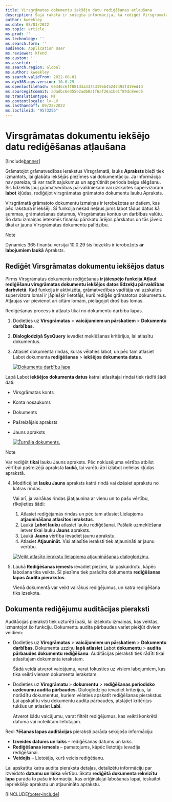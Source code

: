 ```yaml
---
title: Virsgrāmatas dokumentu iekšējo datu rediģēšanas atļaušana
description: Šajā rakstā ir sniegta informācija, kā rediģēt Virsgrāmatas dokumentu iekšējos datus.
author: kweekley
ms.date: 08/01/2022
ms.topic: article
ms.prod: ''
ms.technology: ''
ms.search.form: ''
audience: Application User
ms.reviewer: kfend
ms.custom: ''
ms.assetid: ''
ms.search.region: Global
ms.author: kweekley
ms.search.validFrom: 2022-08-01
ms.dyn365.ops.version: 10.0.29
ms.openlocfilehash: 6e346c6ff881d3a33743196b45247493fd19ed1d
ms.sourcegitcommit: adadbc6e355e2ad68a1f6af26a1be1f89dc8eec6
ms.translationtype: MT
ms.contentlocale: lv-LV
ms.lasthandoff: 09/22/2022
ms.locfileid: "9573256"
---
```

# <a name="allow-edits-to-internal-data-on-general-ledger-vouchers"></a>Virsgrāmatas dokumentu iekšējo datu rediģēšanas atļaušana

[!include[banner](../includes/banner.md)]


Grāmatojot grāmatvedības ierakstus Virsgrāmatā, lauks **Apraksts** bieži tiek izmantots, lai glabātu iekšējās piezīmes vai dokumentāciju. Ja informācija nav pareiza, tā var radīt sajukumus un apgrūtināt perioda beigu slēgšanu. Šis līdzeklis ļauj grāmatvedības pārvaldniekam vai uzskaites supervizoram **labot** kļūdas, rediģējot virsgrāmatas grāmatoto dokumentu lauku Apraksts.

Virsgrāmatā grāmatoto dokumentu izmaiņas ir ierobežotas ar datiem, kas pēc rakstura ir iekšēji. Šī funkcija nekad neļaus jums labot tādus datus kā summas, grāmatošanas datumus, Virsgrāmatas kontus un darbības valūtu. Šo datu izmaiņas ietekmēs finanšu pārskatu ārējos pārskatus un tās jāveic tikai ar jaunu Virsgrāmatas dokumentu palīdzību.

> [!NOTE]
> Dynamics 365 finanšu versijai 10.0.29 šis līdzeklis ir ierobežots **ar labojumiem laukā** Apraksts.

## <a name="edit-internal-data-on-general-ledger-vouchers"></a>Rediģēt Virsgrāmatas dokumentu iekšējos datus

Pirms Virsgrāmatas dokumentu rediģēšanas **ir jāiespējo funkcija Atļaut rediģēšanu virsgrāmatas dokumentu iekšējos** **datos līdzekļu pārvaldības darbvietā**.
Kad funkcija ir aktivizēta, grāmatvedības vadītāja vai uzskaites supervizora lomai ir jāpiešķir lietotājs, kurš rediģēs grāmatotos dokumentus. Atļaujas var pievienot arī citām lomām, pielāgojot drošības lomas.

Rediģēšanas process ir atļauts tikai no dokumentu darbību lapas.

1. Dodieties uz **Virsgrāmatas** > **vaicājumiem un pārskatiem** > **Dokumentu darbības**.
2. **Dialoglodziņā SysQuery** ievadiet meklēšanas kritērijus, lai atlasītu dokumentus.
3. Atlasiet dokumenta rindas, kuras vēlaties labot, un pēc tam atlasiet Labot dokumenta **rediģēšanas** > **iekšējos dokumenta datus**.

    [![Dokumentu darbību lapa](./media/voucher-transactions-page.png)](./media/voucher-transactions-page.png)
    
Lapā Labot **iekšējos dokumenta datus** katrai atlasītajai rindai tiek rādīti šādi dati:
  
  - Virsgrāmatas konts
  - Konta nosaukums
  - Dokuments
  - Pašreizējais apraksts
  - Jauns apraksts

    [![Žurnāla dokuments.](./media/edit-internal-voucher-data.png)](./media/edit-internal-voucher-data.png)
    
> [!NOTE]
> Var rediģēt **tikai** lauku Jauns apraksts. Pēc noklusējuma vērtība atbilst vērtībai pašreizējā apraksta **laukā**, lai varētu ātri izlabot nelielas kļūdas aprakstā.

4. Modificējiet **lauku Jauns** apraksts katrā rindā vai dzēsiet aprakstu no katras rindas.

   Vai arī, ja vairākas rindas jāatjaunina ar vienu un to pašu vērtību, rīkojieties šādi:

      1. Atlasiet rediģējamās rindas un pēc tam atlasiet Lielapjoma **atjaunināšana atlasītos ierakstus**.
      2. Laukā **Labot lauku** atlasiet lauku rediģēšanai. Pašlaik uzmeklēšana ietver tikai lauku **Jauns** apraksts.
      3. Laukā **Jauna** vērtība ievadiet jaunu aprakstu.
      4. Atlasiet **Atjaunināt**. Visi atlasītie ieraksti tiek atjaunināti ar jaunu vērtību.

      [![Veikt atlasīto ierakstu lielapjoma atjaunināšanas dialoglodziņu.](./media/bulk-update-selected-records.png)](./media/bulk-update-selected-records.png)
    
5. Laukā **Rediģēšanas iemesls** ievadiet piezīmi, lai paskaidrotu, kāpēc labošana tika veikta. Šī piezīme tiek parādīta dokumenta **rediģēšanas lapas Audita pierakstos**.

   Vienā dokumentā var veikt vairākus rediģējumus, un katra rediģēšana tiks izsekota.

## <a name="audit-trail-of-voucher-edits"></a>Dokumenta rediģējumu auditācijas pieraksti

Auditācijas pieraksti tiek uzturēti īpaši, lai izsekotu izmaiņas, kas veiktas, izmantojot šo funkciju. Dokumentu audita pārbaudes variet piekļūt diviem veidiem:

  - Dodieties uz **Virsgrāmatas** > **vaicājumiem un pārskatiem** > **Dokumentu darbības**. Dokumenta uzziņu **lapā atlasiet** Labot **dokumentu** > **audita pārbaudes dokumentu rediģēšanu**. Auditācijas pieraksti tiek rādīti tikai atlasītajam dokumenta ierakstam. 
   
    Šādā veidā atverot vaicājumu, varat fokusties uz visiem labojumiem, kas tika veikti vienam dokumenta ierakstam.
  
  - Dodieties uz **Virsgrāmatu** > **dokumentu** > **rediģēšanas periodisko uzdevumu audita pārbaudes.** Dialoglodziņā ievadiet kritērijus, lai norādītu dokumentus, kuriem vēlaties apskatīt rediģēšanas pierakstus. Lai apskatītu visu dokumentu audita pārbaudes, atstājiet kritērijus tukšus un atlasiet **Labi**. 
    
    Atverot šādu vaicājumu, varat filtrēt rediģējumus, kas veikti konkrētā datumā vai noteiktam lietotājam.

Redi **?ēšanas lapas auditācijas** pieraksti parāda sekojošo informāciju:

- **Izveides datums un laiks** – rediģēšanas datums un laiks.
- **Rediģēšanas iemesls** – pamatojums, kāpēc lietotājs ievadīja rediģēšanai.
- **Veidojis** – Lietotājs, kurš veicis rediģēšanu.

Lai apskatītu katra audita pieraksta detaļas, detalizētu informāciju par Izveidoto **datumu un laika** vērtību. Skata **rediģētā dokumenta rekvizītu lapa** parāda to pašu informāciju, kas oriģinālajai labošanas lapai, ieskaitot iepriekšējo aprakstu un atjaunināto aprakstu.


[!INCLUDE[footer-include](../../includes/footer-banner.md)]
